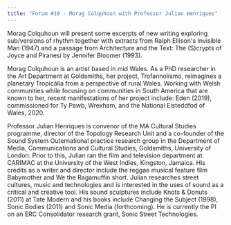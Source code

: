 ```yaml
---
title: "Forum #19 - Morag Colquhoun with Professor Julian Henriques"
---
```


Morag Colquhoun will present some excerpts of new writing exploring sub/versions of rhythm together with extracts from Ralph Ellison's Invisible Man (1947) and a passage from Architecture and the Text: The (S)crypts of Joyce and Piranesi by Jennifer Bloomer (1993).

Morag Colquhoun is an artist based in mid Wales. As a PhD researcher in the Art Department at Goldsmiths, her project, Trofannolismo, reimagines a planetary Tropicália from a perspective of rural Wales. Working with Welsh communities while focusing on communities in South America that are known to her, recent manifestations of her project include: Eden (2019), commissioned for Ty Pawb, Wrexham, and the National Eisteddfod of Wales, 2020.

Professor Julian Henriques is convenor of the MA Cultural Studies programme, director of the Topology Research Unit and a co-founder of the Sound System Outernational practice research group in the Department of Media, Communications and Cultural Studies, Goldsmiths, University of London. Prior to this, Julian ran the film and television department at CARIMAC at the University of the West Indies, Kingston, Jamaica. His credits as a writer and director include the reggae musical feature film Babymother and We the Ragamuffin short. Julian researches street cultures, music and technologies and is interested in the uses of sound as a critical and creative tool. His sound sculptures include Knots & Donuts (2011) at Tate Modern and his books include Changing the Subject (1998), Sonic Bodies (2011) and Sonic Media (forthcoming). He is currently the PI on an ERC Consolidator research grant, Sonic Street Technologies.